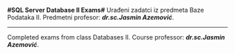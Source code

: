 <b>#SQL Server Database II Exams#</b>
Urađeni zadatci iz predmeta Baze Podataka II. Predmetni profesor: 
<b><i>dr.sc.Jasmin Azemović</i></b>.
_________________________________________________
Completed exams from class Databases II. Course professor: 
<b><i>dr.sc.Jasmin Azemović</i></b>.
